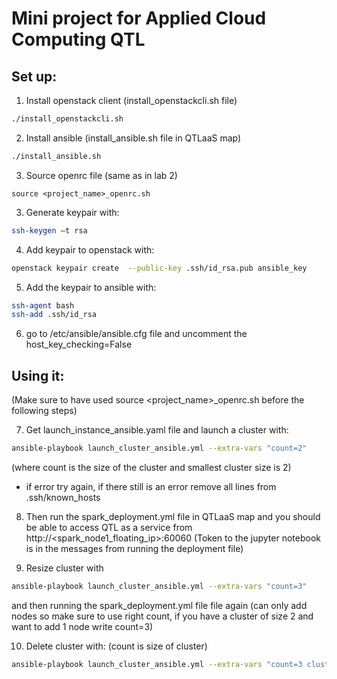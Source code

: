 # Mini project for Applied Cloud Computing QTL

## Set up:
1.	Install openstack client (install_openstackcli.sh file)
```bash
./install_openstackcli.sh
```
2.	Install ansible (install_ansible.sh file in QTLaaS map)
```bash
./install_ansible.sh
```
3.	Source openrc file (same as in lab 2) 
```bahs
source <project_name>_openrc.sh
```
3.	Generate keypair with: 
```bash
ssh-keygen –t rsa
```    
4.	Add keypair to openstack with:
```bash
openstack keypair create  --public-key .ssh/id_rsa.pub ansible_key
```    
5.	Add the keypair to ansible with: 
```bash
ssh-agent bash
ssh-add .ssh/id_rsa
```    
6.	go to /etc/ansible/ansible.cfg file and uncomment the host_key_checking=False


## Using it: 

(Make sure to have used source <project_name>_openrc.sh before the following steps)

7.  Get launch_instance_ansible.yaml file and launch a cluster with: 
```bash
ansible-playbook launch_cluster_ansible.yml --extra-vars "count=2"
```    
(where count is the size of the cluster and smallest cluster size is 2)
-	if error try again, if there still is an error remove all lines from .ssh/known_hosts
    
8.  Then run the spark_deployment.yml file in QTLaaS map and you should be able to access QTL as a service from http://<spark_node1_floating_ip>:60060 
(Token to the jupyter notebook is in the messages from running the deployment file)

9.  Resize cluster with
```bash
ansible-playbook launch_cluster_ansible.yml --extra-vars "count=3"
```
and then running the spark_deployment.yml file file again
(can only add nodes so make sure to use right count, if you have a cluster of size 2 and want to add 1 node write count=3)

10.  Delete cluster with: (count is size of cluster)
```bash
ansible-playbook launch_cluster_ansible.yml --extra-vars "count=3 cluster_state=absent" 
```


